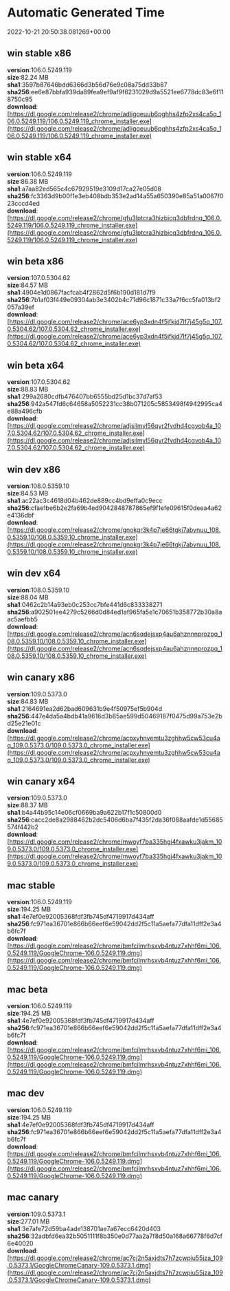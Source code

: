 # Automatic Generated Time
2022-10-21 20:50:38.081269+00:00

## win stable x86
**version**:106.0.5249.119  
**size**:82.24 MB  
**sha1**:3597b87646bdd6366d3b56d76e9c08a75dd33b87  
**sha256**:ee6e87bbfa939da89fea9ef9af9f6231029d9a5521ee6778dc83e6f118750c95  
**download**:[https://dl.google.com/release2/chrome/adligqeuub6pghhs4zfp2xs4ca5q_106.0.5249.119/106.0.5249.119_chrome_installer.exe](https://dl.google.com/release2/chrome/adligqeuub6pghhs4zfp2xs4ca5q_106.0.5249.119/106.0.5249.119_chrome_installer.exe)  

## win stable x64
**version**:106.0.5249.119  
**size**:86.38 MB  
**sha1**:a7aa82ed565c4c67929519e3109d17ca27e05d08  
**sha256**:fc3363d9b00f1e3eb408bdb353e2ad14a55a650390e85a51a0067f023cccd4ed  
**download**:[https://dl.google.com/release2/chrome/gfu3lptcra3hizbjcq3dbfrdnq_106.0.5249.119/106.0.5249.119_chrome_installer.exe](https://dl.google.com/release2/chrome/gfu3lptcra3hizbjcq3dbfrdnq_106.0.5249.119/106.0.5249.119_chrome_installer.exe)  

## win beta x86
**version**:107.0.5304.62  
**size**:84.57 MB  
**sha1**:4904e1d0867facfcab4f2862d5f6b190d181d7f9  
**sha256**:7b1af03f449e09304ab3e3402b4c71d96c1871c33a7f6cc5fa013bf2057a39ef  
**download**:[https://dl.google.com/release2/chrome/ace6yp3xdn4f5jfkjd7lf7j45g5q_107.0.5304.62/107.0.5304.62_chrome_installer.exe](https://dl.google.com/release2/chrome/ace6yp3xdn4f5jfkjd7lf7j45g5q_107.0.5304.62/107.0.5304.62_chrome_installer.exe)  

## win beta x64
**version**:107.0.5304.62  
**size**:88.83 MB  
**sha1**:299a2680cdfb476407bb6555bd25d1bc37d7af53  
**sha256**:942a547fd6c64658a5052231cc38b071205c5853498f4942995ca4e88a496cfb  
**download**:[https://dl.google.com/release2/chrome/adjsilmyl56qyr2fvdhd4cgvob4a_107.0.5304.62/107.0.5304.62_chrome_installer.exe](https://dl.google.com/release2/chrome/adjsilmyl56qyr2fvdhd4cgvob4a_107.0.5304.62/107.0.5304.62_chrome_installer.exe)  

## win dev x86
**version**:108.0.5359.10  
**size**:84.53 MB  
**sha1**:ac22ac3c4618d04b462de889cc4bd9effa0c9ecc  
**sha256**:cfae1be6b2e2fa69b4ed9042848787865ef9f1efe09615f0deea4a62e4136dbf  
**download**:[https://dl.google.com/release2/chrome/gnokgr3k4p7je66tgkj7abvnuu_108.0.5359.10/108.0.5359.10_chrome_installer.exe](https://dl.google.com/release2/chrome/gnokgr3k4p7je66tgkj7abvnuu_108.0.5359.10/108.0.5359.10_chrome_installer.exe)  

## win dev x64
**version**:108.0.5359.10  
**size**:88.04 MB  
**sha1**:0462c2b14a93eb0c253cc7bfe441d6c833338271  
**sha256**:a902501ee4279c5266d0d84ed1af965fa5e1c70651b358772b30a8aac5aefbb5  
**download**:[https://dl.google.com/release2/chrome/acn6sqdejsxp4au6ahznnnprozpq_108.0.5359.10/108.0.5359.10_chrome_installer.exe](https://dl.google.com/release2/chrome/acn6sqdejsxp4au6ahznnnprozpq_108.0.5359.10/108.0.5359.10_chrome_installer.exe)  

## win canary x86
**version**:109.0.5373.0  
**size**:84.83 MB  
**sha1**:2164691ea2d62bad609631b9e4f50975ef5b904d  
**sha256**:447e4da5a4bdb41a9616d3b85ae599d50469187f0475d99a753e2bd25e21e01c  
**download**:[https://dl.google.com/release2/chrome/acpxyhnvemtu3zghhw5cw53cu4aq_109.0.5373.0/109.0.5373.0_chrome_installer.exe](https://dl.google.com/release2/chrome/acpxyhnvemtu3zghhw5cw53cu4aq_109.0.5373.0/109.0.5373.0_chrome_installer.exe)  

## win canary x64
**version**:109.0.5373.0  
**size**:88.37 MB  
**sha1**:b4a44b95c14e06cf0669ba9a622b17f1c50800d0  
**sha256**:cacc2de8a2988462b2dc5406d6ba7f435f2da36f088aafde1d55685574f442b2  
**download**:[https://dl.google.com/release2/chrome/mwoyf7ba335hgj4fxawku3jakm_109.0.5373.0/109.0.5373.0_chrome_installer.exe](https://dl.google.com/release2/chrome/mwoyf7ba335hgj4fxawku3jakm_109.0.5373.0/109.0.5373.0_chrome_installer.exe)  

## mac stable
**version**:106.0.5249.119  
**size**:194.25 MB  
**sha1**:4e7ef0e92005368fdf3fb745df4719917d434aff  
**sha256**:fc971ea36701e866b66eef6e59042dd2f5c11a5aefa77dfa11dff2e3a4b6fc7f  
**download**:[https://dl.google.com/release2/chrome/bmfcilmrhsxvb4ntuz7xhhf6mi_106.0.5249.119/GoogleChrome-106.0.5249.119.dmg](https://dl.google.com/release2/chrome/bmfcilmrhsxvb4ntuz7xhhf6mi_106.0.5249.119/GoogleChrome-106.0.5249.119.dmg)  

## mac beta
**version**:106.0.5249.119  
**size**:194.25 MB  
**sha1**:4e7ef0e92005368fdf3fb745df4719917d434aff  
**sha256**:fc971ea36701e866b66eef6e59042dd2f5c11a5aefa77dfa11dff2e3a4b6fc7f  
**download**:[https://dl.google.com/release2/chrome/bmfcilmrhsxvb4ntuz7xhhf6mi_106.0.5249.119/GoogleChrome-106.0.5249.119.dmg](https://dl.google.com/release2/chrome/bmfcilmrhsxvb4ntuz7xhhf6mi_106.0.5249.119/GoogleChrome-106.0.5249.119.dmg)  

## mac dev
**version**:106.0.5249.119  
**size**:194.25 MB  
**sha1**:4e7ef0e92005368fdf3fb745df4719917d434aff  
**sha256**:fc971ea36701e866b66eef6e59042dd2f5c11a5aefa77dfa11dff2e3a4b6fc7f  
**download**:[https://dl.google.com/release2/chrome/bmfcilmrhsxvb4ntuz7xhhf6mi_106.0.5249.119/GoogleChrome-106.0.5249.119.dmg](https://dl.google.com/release2/chrome/bmfcilmrhsxvb4ntuz7xhhf6mi_106.0.5249.119/GoogleChrome-106.0.5249.119.dmg)  

## mac canary
**version**:109.0.5373.1  
**size**:277.01 MB  
**sha1**:3e7afe72d59ba4ade138701ae7a67ecc6420d403  
**sha256**:32adbfd6ea32b5051111f8b350e0d77aa2a7f8d50a168a66778f6d7cf6e40020  
**download**:[https://dl.google.com/release2/chrome/ac7cj2n5axjdts7h7zcwpiu55jza_109.0.5373.1/GoogleChromeCanary-109.0.5373.1.dmg](https://dl.google.com/release2/chrome/ac7cj2n5axjdts7h7zcwpiu55jza_109.0.5373.1/GoogleChromeCanary-109.0.5373.1.dmg)  

